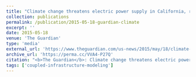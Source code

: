 ```yaml
---
title: "Climate change threatens electric power supply in California, report warns"
collection: publications
permalink: /publication/2015-05-18-guardian-climate
excerpt: ''
date: 2015-05-18
venue: 'The Guardian'
type: 'media'
external_url: 'https://www.theguardian.com/us-news/2015/may/18/climate-change-electric-power-supply-california-report'
archive_url: 'https://perma.cc/VVA4-P27Q'
citation: "<b>The Guardian</b>: Climate change threatens electric power supply in California, report warns. (2015). [News Article]"
tags: ['coupled-infrastructure-modeling']
---
```

